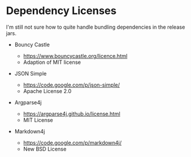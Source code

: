 # Dependency Licenses

I'm still not sure how to quite handle bundling dependencies in the release jars.

- Bouncy Castle
    + https://www.bouncycastle.org/licence.html
    + Adaption of MIT license

- JSON Simple
    + https://code.google.com/p/json-simple/
    + Apache License 2.0

- Argparse4j
    + https://argparse4j.github.io/license.html
    + MIT License

- Markdown4j
    + https://code.google.com/p/markdown4j/
    + New BSD License
